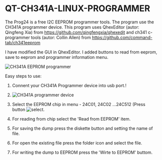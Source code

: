# QT-CH341A-LINUX-PROGRAMMER
The Prog24 is a free I2C EEPROM programmer tools. The program use the CH341A programmer device.
This program uses QhexEditor (autor: Qingfeng Xia) from https://github.com/qingfengxia/qhexedit
and ch341 c-programmer tools  (autor: Collin Allen) from https://github.com/command-tab/ch341eeprom

I have modified the GUI in QhexEditor. I added buttons to read from eeprom, save to eeprom and programmer information menu.

![CH341A EEPROM programmer](https://github.com/bigbigmdm/QT-CH341A-LINUX-PROGRAMMER/raw/main/screenshot/prog24_screen.png)
 
 Easy steps to use:
 1. Connent your CH341A Programmer device into usb port.!
 2. ![CH341A programmer device](https://github.com/bigbigmdm/QT-CH341A-LINUX-PROGRAMMER/raw/main/screenshot/ch341_to_form_150_150.png)

2. Select the EEPROM chip in menu - 24C01, 24C02 ...24C512 (Press button ![select](https://github.com/bigbigmdm/QT-CH341A-LINUX-PROGRAMMER/raw/main/screenshot/chip_type.png).
3. For reading from chip select the 'Read from EEPROM' item.
4. For saving the dump press the diskette button and setting the name of file.
5. For open the existing file press the folder icon and select the file.
6. For writing the dump to EEPROM press the 'Wirte to EEPROM' buttom.
